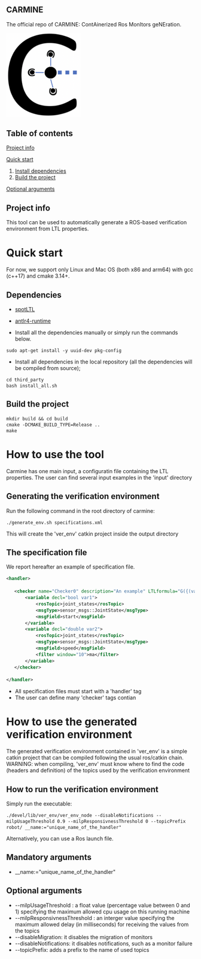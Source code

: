 ## CARMINE

The official repo of CARMINE: ContAinerized Ros MonItors geNEration.

<img src="icon.png" alt="drawing" width="200"/>

## Table of contents

[Project info](#project-info)

[Quick start](#quick-start)
1. [Install dependencies](#dependencies)
2. [Build the project](#build-the-project)

[Optional arguments](#optional-arguments)

## Project info

This tool can be used to automatically generate a ROS-based verification environment from LTL properties.

# Quick start

For now, we support only Linux and Mac OS (both x86 and arm64) with gcc (c++17) and cmake 3.14+.

## Dependencies
* [spotLTL](https://spot.lrde.epita.fr/install.html)
* [antlr4-runtime](https://www.antlr.org)

* Install all the dependencies manually or simply run the commands below.


```
sudo apt-get install -y uuid-dev pkg-config
```

* Install all dependencies in the local repository (all the dependencies will be compiled from source);

```
cd third_party
bash install_all.sh
```


## Build the project

```
mkdir build && cd build
cmake -DCMAKE_BUILD_TYPE=Release ..
make
```


# How to use the tool  
Carmine has one main input, a configuratin file containing the LTL properties.
The user can find several input examples in the 'input' directory

## Generating the verification environment

Run the following command in the root directory of carmine:

```
./generate_env.sh specifications.xml
```

This will create the 'ver_env' catkin project inside the output directory

## The specification file
We report hereafter an example of specification file.

 ```xml
<handler>

    <checker name="Checker0" description="An example" LTLformula="G({(var1)[->1]:1}|=>{$timeout(var2==0,2000)})">
        <variable decl="bool var1">
            <rosTopic>joint_states</rosTopic>
            <msgType>sensor_msgs::JointState</msgType>
            <msgField>start</msgField>
        </variable>
        <variable decl="double var2">
            <rosTopic>joint_states</rosTopic>
            <msgType>sensor_msgs::JointState</msgType>
            <msgField>speed</msgField>
            <filter window="10">ma</filter>
        </variable>
    </checker>

</handler>
```

* All specification files must start with a 'handler' tag
* The user can define many 'checker' tags contian

# How to use the generated verification environment

The generated verification environment contained in 'ver_env' is a simple catkin project that can be compiled
following the usual ros/catkin chain.
WARNING: when compiling, 'ver_env' must know where to find the code (headers and definition) of the topics used by the verification environment

##  How to run the verification environment
Simply run the executable:

```
./devel/lib/ver_env/ver_env_node --disableNotifications --milpUsageThreshold 0.9 --milpResponsivnessThreshold 0 --topicPrefix robot/ __name:="unique_name_of_the_handler"
```

Alternatively, you can use a Ros launch file.

##  Mandatory arguments

* \_\_name:="unique_name_of_the_handler"

##  Optional arguments

* \-\-milpUsageThreshold : a float value (percentage value between 0 and 1) specifying the maximum allowed cpu usage on this running machine
* \-\-milpResponsivnessThreshold : an interger value specifying the maximum allowed delay (in milliseconds) for receiving the values from the topics
* \-\-disableMigration: it disables the migration of monitors
* \-\-disableNotifications: it disables notifications, such as a monitor failure
* \-\-topicPrefix: adds a prefix to the name of used topics

